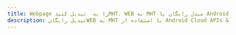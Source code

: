 ---title: Webpage را به  تبدیل کنیدMHT، WEB به MHT مبدل رایگان یا Android SDKdescription: تبدیل رایگانWEB به MHT با استفاده از Android Cloud APIs & SDK همچنین اسناد PDF را در Cloud ایجاد، ویرایش و رندر کنید.---